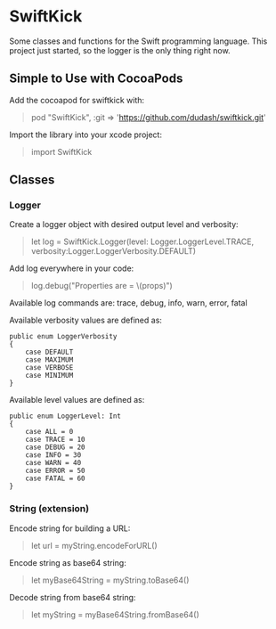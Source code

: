 # SwiftKick
Some classes and functions for the Swift programming language.  This project just started, so the logger is the only thing right now.

## Simple to Use with CocoaPods
Add the cocoapod for swiftkick with:
 > pod "SwiftKick", :git => 'https://github.com/dudash/swiftkick.git'

Import the library into your xcode project:
 > import SwiftKick

## Classes
### Logger
Create a logger object with desired output level and verbosity:
 > let log = SwiftKick.Logger(level: Logger.LoggerLevel.TRACE, verbosity:Logger.LoggerVerbosity.DEFAULT)

Add log everywhere in your code:
 > log.debug("Properties are = \\(props)")

Available log commands are:
trace, debug, info, warn, error, fatal

Available verbosity values are defined as:

    public enum LoggerVerbosity
    {
        case DEFAULT
        case MAXIMUM
        case VERBOSE
        case MINIMUM
    }

Available level values are defined as:

    public enum LoggerLevel: Int
    {
        case ALL = 0
        case TRACE = 10
        case DEBUG = 20
        case INFO = 30
        case WARN = 40
        case ERROR = 50
        case FATAL = 60
    }

### String (extension)
Encode string for building a URL:
 > let url = myString.encodeForURL()

Encode string as base64 string:
 > let myBase64String = myString.toBase64()

Decode string from base64 string:
 > let myString = myBase64String.fromBase64()

